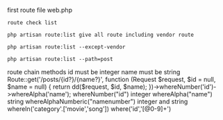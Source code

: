 first route file web.php

    route check list

    php artisan route:list give all route including vendor route

    php artisan route:list --except-vendor

    php artisan route:list --path=post

route chain methods id must be integer name must be string
Route::get('/posts/{id?}/{name?}', function (Request $request, $id = null, $name = null) {
    return dd($request, $id, $name);
})->whereNumber('id')->whereAlpha('name');
whereNumber("id") integer
whereAlpha("name") string
whereAlphaNumberic("namenumber") integer and string
whereIn('category'.['movie','song'])
where('id','[@0-9]+')
